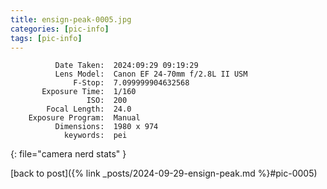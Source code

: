 ```yaml
---
title: ensign-peak-0005.jpg
categories: [pic-info]
tags: [pic-info]
---
```


```text
          Date Taken:  2024:09:29 09:19:29
          Lens Model:  Canon EF 24-70mm f/2.8L II USM
              F-Stop:  7.099999904632568
       Exposure Time:  1/160
                 ISO:  200
        Focal Length:  24.0
    Exposure Program:  Manual
          Dimensions:  1980 x 974
            keywords:  pei
```
{: file="camera nerd stats" }

[back to post]({% link _posts/2024-09-29-ensign-peak.md %}#pic-0005)